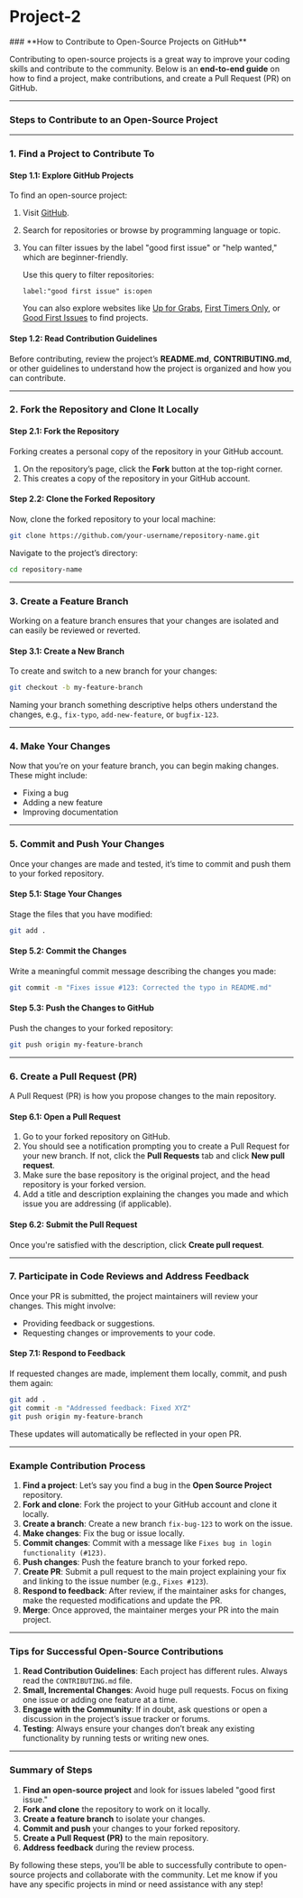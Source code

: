 <h1>Project-2</h1>
### **How to Contribute to Open-Source Projects on GitHub**

Contributing to open-source projects is a great way to improve your coding skills and contribute to the community. Below is an **end-to-end guide** on how to find a project, make contributions, and create a Pull Request (PR) on GitHub.

---

### **Steps to Contribute to an Open-Source Project**

---

### **1. Find a Project to Contribute To**

#### **Step 1.1: Explore GitHub Projects**
To find an open-source project:

1. Visit [GitHub](https://github.com/).
2. Search for repositories or browse by programming language or topic.
3. You can filter issues by the label "good first issue" or "help wanted," which are beginner-friendly.

   Use this query to filter repositories:
   ```
   label:"good first issue" is:open
   ```

   You can also explore websites like [Up for Grabs](https://up-for-grabs.net/), [First Timers Only](https://www.firsttimersonly.com/), or [Good First Issues](https://goodfirstissues.com/) to find projects.

#### **Step 1.2: Read Contribution Guidelines**
Before contributing, review the project’s **README.md**, **CONTRIBUTING.md**, or other guidelines to understand how the project is organized and how you can contribute.

---

### **2. Fork the Repository and Clone It Locally**

#### **Step 2.1: Fork the Repository**

Forking creates a personal copy of the repository in your GitHub account.

1. On the repository’s page, click the **Fork** button at the top-right corner.
2. This creates a copy of the repository in your GitHub account.

#### **Step 2.2: Clone the Forked Repository**

Now, clone the forked repository to your local machine:

```bash
git clone https://github.com/your-username/repository-name.git
```

Navigate to the project’s directory:
```bash
cd repository-name
```

---

### **3. Create a Feature Branch**

Working on a feature branch ensures that your changes are isolated and can easily be reviewed or reverted.

#### **Step 3.1: Create a New Branch**
To create and switch to a new branch for your changes:
```bash
git checkout -b my-feature-branch
```

Naming your branch something descriptive helps others understand the changes, e.g., `fix-typo`, `add-new-feature`, or `bugfix-123`.

---

### **4. Make Your Changes**

Now that you’re on your feature branch, you can begin making changes. These might include:

- Fixing a bug
- Adding a new feature
- Improving documentation

---

### **5. Commit and Push Your Changes**

Once your changes are made and tested, it’s time to commit and push them to your forked repository.

#### **Step 5.1: Stage Your Changes**
Stage the files that you have modified:
```bash
git add .
```

#### **Step 5.2: Commit the Changes**
Write a meaningful commit message describing the changes you made:
```bash
git commit -m "Fixes issue #123: Corrected the typo in README.md"
```

#### **Step 5.3: Push the Changes to GitHub**
Push the changes to your forked repository:
```bash
git push origin my-feature-branch
```

---

### **6. Create a Pull Request (PR)**

A Pull Request (PR) is how you propose changes to the main repository.

#### **Step 6.1: Open a Pull Request**
1. Go to your forked repository on GitHub.
2. You should see a notification prompting you to create a Pull Request for your new branch. If not, click the **Pull Requests** tab and click **New pull request**.
3. Make sure the base repository is the original project, and the head repository is your forked version.
4. Add a title and description explaining the changes you made and which issue you are addressing (if applicable).

#### **Step 6.2: Submit the Pull Request**
Once you're satisfied with the description, click **Create pull request**.

---

### **7. Participate in Code Reviews and Address Feedback**

Once your PR is submitted, the project maintainers will review your changes. This might involve:

- Providing feedback or suggestions.
- Requesting changes or improvements to your code.

#### **Step 7.1: Respond to Feedback**
If requested changes are made, implement them locally, commit, and push them again:
```bash
git add .
git commit -m "Addressed feedback: Fixed XYZ"
git push origin my-feature-branch
```

These updates will automatically be reflected in your open PR.

---

### **Example Contribution Process**

1. **Find a project**: Let’s say you find a bug in the **Open Source Project** repository.
2. **Fork and clone**: Fork the project to your GitHub account and clone it locally.
3. **Create a branch**: Create a new branch `fix-bug-123` to work on the issue.
4. **Make changes**: Fix the bug or issue locally.
5. **Commit changes**: Commit with a message like `Fixes bug in login functionality (#123)`.
6. **Push changes**: Push the feature branch to your forked repo.
7. **Create PR**: Submit a pull request to the main project explaining your fix and linking to the issue number (e.g., `Fixes #123`).
8. **Respond to feedback**: After review, if the maintainer asks for changes, make the requested modifications and update the PR.
9. **Merge**: Once approved, the maintainer merges your PR into the main project.

---

### **Tips for Successful Open-Source Contributions**

1. **Read Contribution Guidelines**: Each project has different rules. Always read the `CONTRIBUTING.md` file.
2. **Small, Incremental Changes**: Avoid huge pull requests. Focus on fixing one issue or adding one feature at a time.
3. **Engage with the Community**: If in doubt, ask questions or open a discussion in the project’s issue tracker or forums.
4. **Testing**: Always ensure your changes don’t break any existing functionality by running tests or writing new ones.

---

### **Summary of Steps**

1. **Find an open-source project** and look for issues labeled "good first issue."
2. **Fork and clone** the repository to work on it locally.
3. **Create a feature branch** to isolate your changes.
4. **Commit and push** your changes to your forked repository.
5. **Create a Pull Request (PR)** to the main repository.
6. **Address feedback** during the review process.

By following these steps, you’ll be able to successfully contribute to open-source projects and collaborate with the community. Let me know if you have any specific projects in mind or need assistance with any step!
